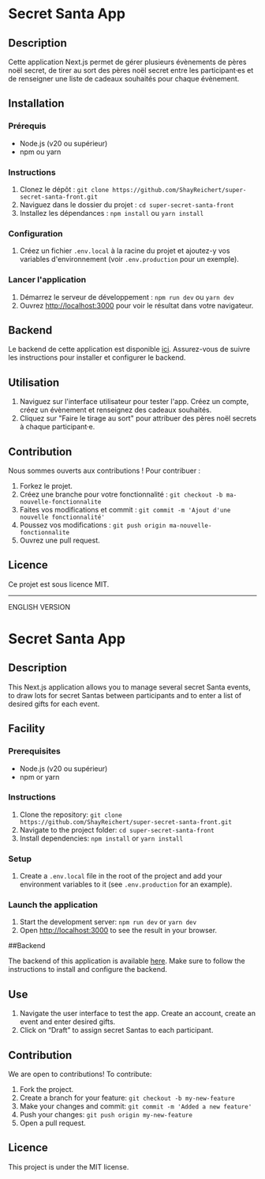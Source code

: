 # Secret Santa App

## Description

Cette application Next.js permet de gérer plusieurs évènements de pères noël secret, de tirer au sort des pères noël secret entre les participant·es et de renseigner une liste de cadeaux souhaités pour chaque évènement.

## Installation

### Prérequis

- Node.js (v20 ou supérieur)
- npm ou yarn

### Instructions

1. Clonez le dépôt : `git clone https://github.com/ShayReichert/super-secret-santa-front.git`
2. Naviguez dans le dossier du projet : `cd super-secret-santa-front`
3. Installez les dépendances : `npm install` ou `yarn install`

### Configuration

1. Créez un fichier `.env.local` à la racine du projet et ajoutez-y vos variables d'environnement (voir `.env.production` pour un exemple).

### Lancer l'application

1. Démarrez le serveur de développement : `npm run dev` ou `yarn dev`
2. Ouvrez [http://localhost:3000](http://localhost:3000) pour voir le résultat dans votre navigateur.

## Backend

Le backend de cette application est disponible [ici](https://github.com/Alexis3386/secret-santa-api). Assurez-vous de suivre les instructions pour installer et configurer le backend.

## Utilisation

1. Naviguez sur l'interface utilisateur pour tester l'app. Créez un compte, créez un évènement et renseignez des cadeaux souhaités.
2. Cliquez sur "Faire le tirage au sort" pour attribuer des pères noël secrets à chaque participant·e.

## Contribution

Nous sommes ouverts aux contributions ! Pour contribuer :

1. Forkez le projet.
2. Créez une branche pour votre fonctionnalité : `git checkout -b ma-nouvelle-fonctionnalite`
3. Faites vos modifications et commit : `git commit -m 'Ajout d'une nouvelle fonctionnalité'`
4. Poussez vos modifications : `git push origin ma-nouvelle-fonctionnalite`
5. Ouvrez une pull request.

## Licence

Ce projet est sous licence MIT.

---

ENGLISH VERSION

# Secret Santa App

## Description

This Next.js application allows you to manage several secret Santa events, to draw lots for secret Santas between participants and to enter a list of desired gifts for each event.

## Facility

### Prerequisites

- Node.js (v20 ou supérieur)
- npm or yarn

### Instructions

1. Clone the repository: `git clone https://github.com/ShayReichert/super-secret-santa-front.git`
2. Navigate to the project folder: `cd super-secret-santa-front`
3. Install dependencies: `npm install` or `yarn install`

### Setup

1. Create a `.env.local` file in the root of the project and add your environment variables to it (see `.env.production` for an example).

### Launch the application

1. Start the development server: `npm run dev` or `yarn dev`
2. Open [http://localhost:3000](http://localhost:3000) to see the result in your browser.

##Backend

The backend of this application is available [here](https://github.com/Alexis3386/secret-santa-api). Make sure to follow the instructions to install and configure the backend.

## Use

1. Navigate the user interface to test the app. Create an account, create an event and enter desired gifts.
2. Click on “Draft” to assign secret Santas to each participant.

## Contribution

We are open to contributions! To contribute:

1. Fork the project.
2. Create a branch for your feature: `git checkout -b my-new-feature`
3. Make your changes and commit: `git commit -m 'Added a new feature'`
4. Push your changes: `git push origin my-new-feature`
5. Open a pull request.

## Licence

This project is under the MIT license.
